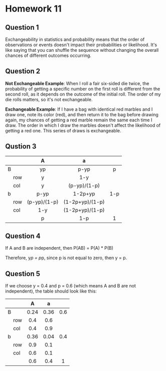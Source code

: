 # Homework 11
## Question 1

Exchangeability in statistics and probability means that the order of observations or events doesn't impact their probabilities or likelihood. It's like saying that you can shuffle the sequence without changing the overall chances of different outcomes occurring. 

## Question 2

**Not Exchangeable Example**: When I roll a fair six-sided die twice, the probability of getting a specific number on the first roll is different from the second roll, as it depends on the outcome of the initial roll. The order of my die rolls matters, so it's not exchangeable.

**Exchangeable Example**: If I have a bag with identical red marbles and I draw one, note its color (red), and then return it to the bag before drawing again, my chances of getting a red marble remain the same each time I draw. The order in which I draw the marbles doesn't affect the likelihood of getting a red one. This series of draws is exchangeable.

## Qustion 3

| | A | a | |
|:---|:---:|:---:|:---:|
|B | yp| p-yp| p |
| &nbsp;&nbsp;&nbsp; row | y | 1-y|  |
| &nbsp;&nbsp;&nbsp; col | y | (p-yp)/(1-p)| |
|b |p-yp  | 1-2p+yp| 1-p|
| &nbsp;&nbsp;&nbsp; row |(p-yp)/(1-p) |(1-2p+yp)/(1-p) | |
| &nbsp;&nbsp;&nbsp; col | 1-y  |(1-2p+yp)/(1-p) | |
| |p | 1-p|1 |

## Question 4

If A and B are independent, then P(AB) = P(A) * P(B)

Therefore, y*p = p*p, since p is not equal to zero, then y = p.

## Question 5

If we choose y = 0.4 and p = 0.6 (which means A and B are not independent), the table should look like this:

| | A | a | |
|:---|:---:|:---:|:---:|
|B | 0.24| 0.36| 0.6 |
| &nbsp;&nbsp;&nbsp; row | 0.4 | 0.6|  |
| &nbsp;&nbsp;&nbsp; col | 0.4 | 0.9| |
|b |0.36| 0.04| 0.4|
| &nbsp;&nbsp;&nbsp; row |0.9 |0.1 | |
| &nbsp;&nbsp;&nbsp; col | 0.6  |0.1 | |
| |0.6 | 0.4| 1|
